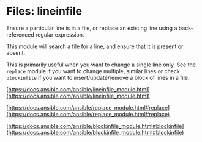 # Files: lineinfile

Ensure a particular line is in a file, or replace an existing line using a
back-referenced regular expression.

This module will search a file for a line, and ensure that it is present or absent.

This is primarily useful when you want to change a single line only.
See the `replace` module if you want to change multiple, similar lines
or check `blockinfile` if you want to insert/update/remove a block
of lines in a file.

[https://docs.ansible.com/ansible/lineinfile_module.html](https://docs.ansible.com/ansible/lineinfile_module.html)

[https://docs.ansible.com/ansible/replace_module.html#replace](https://docs.ansible.com/ansible/replace_module.html#replace)

[https://docs.ansible.com/ansible/blockinfile_module.html#blockinfile](https://docs.ansible.com/ansible/blockinfile_module.html#blockinfile)
